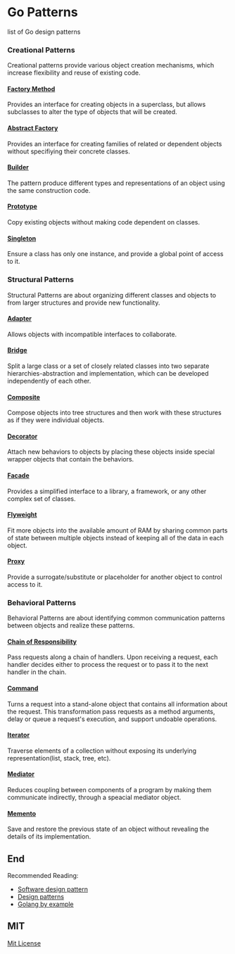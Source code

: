 # Go Patterns

list of Go design patterns

### Creational Patterns

Creational patterns provide various object creation mechanisms, which increase flexibility and reuse of existing code.

#### [Factory Method](./creational/factoryMethod/factory_method.go)

Provides an interface for creating objects in a superclass, but allows subclasses to alter the type of objects that will be created. 

#### [Abstract Factory](./creational/abstractFactory/abstract_factory.go)

Provides an interface for creating families of related or dependent objects without specifiying their concrete classes.

#### [Builder](./creational/builder/builder.go)

The pattern produce different types and representations of an object using the same construction code.

#### [Prototype](./creational/prototype/prototype.go)

Copy existing objects without making code dependent on classes.

#### [Singleton](./creational/singleton/singleton.go)

Ensure a class has only one instance, and provide a global point of access to it.

### Structural Patterns

Structural Patterns are about organizing different classes and objects to from larger structures and provide new functionality.

#### [Adapter](./structural/adapter/adapter.go)

Allows objects with incompatible interfaces to collaborate.

#### [Bridge](./structural/bridge/bridge.go)

Split a large class or a set of closely related classes into two separate hierarchies-abstraction and implementation, which can be developed independently of each other.

#### [Composite](./structural/composite/composite.go)

Compose objects into tree structures and then work with these structures as if they were individual objects.

#### [Decorator](./structural/decorator/decorator.go)

Attach new behaviors to objects by placing these objects inside special wrapper objects that contain the behaviors.

#### [Facade](./structural/facade/facade.go)

Provides a simplified interface to a library, a framework, or any other complex set of classes.

#### [Flyweight](./structural/flyweight/flyweight.go)

Fit more objects into the available amount of RAM by sharing common parts of state between multiple objects instead of keeping all of the data in each object.

#### [Proxy](./structural/proxy/proxy.go)

Provide a surrogate/substitute or placeholder for another object to control access to it.

### Behavioral Patterns

Behavioral Patterns are about identifying common communication patterns between objects and realize these patterns.

#### [Chain of Responsibility](./behavioral/chainOfResponsibility/chain_of_responsibility.go)

Pass requests along a chain of handlers. Upon receiving a request, each handler decides either to process the request or to pass it to the next handler in the chain.

#### [Command](./behavioral/command/command.go)

Turns a request into a stand-alone object that contains all information about the request. This transformation pass requests as a method arguments, delay or queue a request's execution, and support undoable operations.

#### [Iterator](./behavioral/iterator/iterator.go)

Traverse elements of a collection without exposing its underlying representation(list, stack, tree, etc).

#### [Mediator](./behavioral/mediator/mediator.go)

Reduces coupling between components of a program by making them communicate indirectly, through a speacial mediator object.

#### [Memento](./behavioral/memento/memento.go)

Save and restore the previous state of an object without revealing the details of its implementation.

## End

Recommended Reading:

- [Software design pattern](https://en.wikipedia.org/wiki/Software_design_pattern)
- [Design patterns](https://refactoring.guru/design-patterns)
- [Golang by example](https://golangbyexample.com/)

## MIT

[Mit License](./LICENSE)